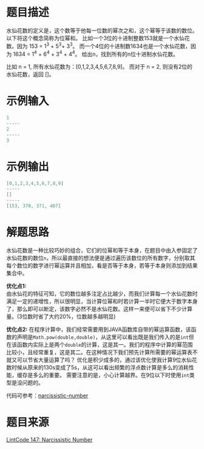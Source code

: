 # 题目描述
水仙花数的定义是，这个数等于他每一位数的幂次之和，这个幂等于该数的数位。以下将这个概念简称为位幂和。
比如一个3位的十进制整数153就是一个水仙花数。因为 153 = 1<sup>3</sup> + 5<sup>3</sup>+ 3<sup>3</sup>。
而一个4位的十进制数1634也是一个水仙花数，因为 1634 = 1<sup>4</sup> + 6<sup>4</sup> + 3<sup>4</sup> + 4<sup>4</sup>。
给出n，找到所有的n位十进制水仙花数。

比如 n = 1, 所有水仙花数为：[0,1,2,3,4,5,6,7,8,9]。
而对于 n = 2, 则没有2位的水仙花数，返回 []。
# 示例输入
```java
1
-----
2
-----
3
```
# 示例输出
```java
[0,1,2,3,4,5,6,7,8,9]
-----
[]
-----
[153, 370, 371, 407]
```

# 解题思路
水仙花数是一种比较巧妙的组合，它们的位幂和等于本身，在题目中由入参固定了水仙花数的数位`n`，所以最直接的想法便是通过遍历该数位的所有数字，分别取其每个数位的数字进行幂运算并且相加，看是否等于本身，若等于本身则添加到结果集合中。

**优化点1:**  
由水仙花的特征可知，它的数位越多注定占比越少，而我们计算每一个水仙花数时满足一定的递增性，所以很明显，当计算位幂和时若计算一半时它便大于数字本身了，那么即可以断定，该数字必然不是水仙花数。这样一来便可以省下不少计算量。(3位数时省了大约20%，位数越多越明显)

**优化点2:**
在程序计算中，我们经常需要用到JAVA函数库自带的幂运算函数，该函数的声明是`Math.pow(double,double)`，从这里可以看出既是我们传入的是`int`但在该函数内实际上是两个`double`的计算，这是其一。我们的程序中计算的幂范围比较小，且经常重复，这是其二。在这种情况下我们预先计算所需要的幂运算表不就又可以节省大量运算了吗？
优化是积少成多的，通过该优化使我计算9位水仙花数时候从原来的130s变成了5s，从这可以看出频繁的浮点数计算是多么的消耗性能，缓存是多么的重要。
需要注意的是，小心计算越界。在9位以下时使用`int`类型是没问题的。

代码可参考：[narcissistic-number](https://github.com/PAPW/PAPForJava/blob/master/solution/narcissistic-number.java)

# 题目来源
[LintCode 147: Narcissistic Number](https://www.lintcode.com/problem/narcissistic-number/)